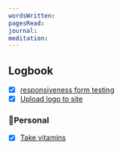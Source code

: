 ```yaml
---
wordsWritten: 
pagesRead: 
journal: 
meditation:
---
```



## Logbook
- [x] [responsiveness form testing](things:///show?id=X1kRKmAaYgwyCa3PNBBbqm)
- [x] [Upload logo to site](things:///show?id=5RqDs9PG2ASZunwuYNGMNN)

### 🏡Personal
- [x] [Take vitamins](things:///show?id=2BnfWRhJNdne47ioCLUu61)